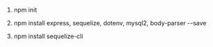 1. npm init
2. npm install express, sequelize, dotenv, mysql2, body-parser --save

3. npm install sequelize-cli